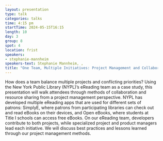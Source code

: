 ```yaml
---
layout: presentation
type: talk
categories: talks
time: 4:15 pm
startTime: 2024-05-15T16:15
length: 10
day: 3
group: 8
spot: 4
location: frist
speakers:
- stephanie-mannheim
speakers-text: Stephanie Mannheim, ,
title: "One Team, Multiple Initiatives: Project Management and Collaboration Across a Library Team"
---
```

How does a team balance multiple projects and conflicting priorities? Using the New York Public Library (NYPL)’s eReading team as a case study, this presentation will walk attendees through methods of collaboration and resource sharing from a project management perspective. NYPL has developed multiple eReading apps that are used for different sets of patrons: SimplyE, where patrons from participating libraries can check out and read eBooks on their devices, and Open eBooks, where students at Title I schools can access free eBooks. On our eReading team, developers contribute to both projects, while specialized project and product managers lead each initiative. We will discuss best practices and lessons learned through our project management methods.
